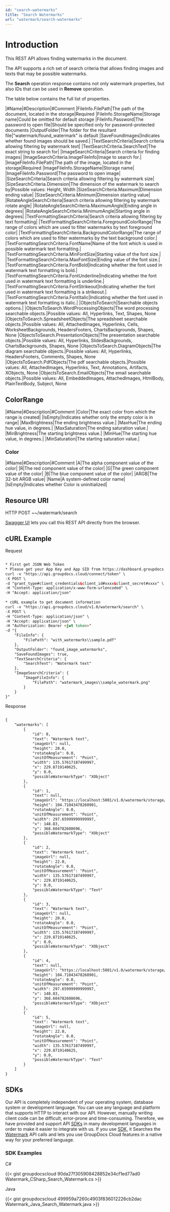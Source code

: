```yaml
---
id: "search-watermarks"
title: "Search Watermarks"
url: "watermark/search-watermarks"
---
```





# Introduction #

This REST API allows finding watermarks in the document.

The API supports a rich set of search criteria that allows finding images and texts that may be possible watermarks.

The **Search** operation response contains not only watermark properties, but also IDs that can be used in **Remove** operation.

The table below contains the full list of properties.

|#Name|#Description|#Comment
|FileInfo.FilePath|The path of the document, located in the storage|Required
|FileInfo.StorageName|Storage name|Could be omitted for default storage
|FileInfo.Password|The password to open file|Should be specified only for password-protected documents
|OutputFolder|The folder for the resultant file|"watermark/found_watermark" is default
|SaveFoundImages|Indicates whether found images should be saved.| 
|TextSearchCriteria|Search criteria allowing filtering by watermark text| 
|TextSearchCriteria.SearchText|The exact string to search for| 
|ImageSearchCriteria|Search criteria for finding images| 
|ImageSearchCriteria.ImageFileInfo|Image to search for.| 
|ImageFileInfo.FilePath|The path of the image, located in the storage|Required
|ImageFileInfo.StorageName|Storage name| 
|ImageFileInfo.Password|The password to open image| 
|SizeSearchCriteria|Search criteria allowing filtering by watermark size| 
|SizeSearchCriteria.Dimension|The dimension of the watermark to search by|Possible values: Height, Width
|SizeSearchCriteria.Maximum|Dimension ending value| 
|SizeSearchCriteria.Minimum|Dimension starting value| 
|RotateAngleSearchCriteria|Search criteria allowing filtering by watermark rotate angle| 
|RotateAngleSearchCriteria.MaximumAngle|Ending angle in degrees| 
|RotateAngleSearchCriteria.MinimumAngle|Starting angle in degrees| 
|TextFormattingSearchCriteria|Search criteria allowing filtering by text formatting| 
|TextFormattingSearchCriteria.ForegroundColorRange|The range of colors which are used to filter watermarks by text foreground color| 
|TextFormattingSearchCriteria.BackgroundColorRange|The range of colors which are used to filter watermarks by the text background color.| 
|TextFormattingSearchCriteria.FontName|Name of the font which is used in possible watermark text formatting.| 
|TextFormattingSearchCriteria.MinFontSize|Starting value of the font size.| 
|TextFormattingSearchCriteria.MaxFontSize|Ending value of the font size.| 
|TextFormattingSearchCriteria.FontBold|Indicating whether the font used in watermark text formatting is bold.| 
|TextFormattingSearchCriteria.FontUnderline|Indicating whether the font used in watermark text formatting is underline.| 
|TextFormattingSearchCriteria.FontStrikeout|Indicating whether the font used in watermark text formatting is a strikeout.| 
|TextFormattingSearchCriteria.FontItalic|Indicating whether the font used in watermark text formatting is italic.| 
|ObjectsToSearch|Searchable objects options.| 
|ObjectsToSearch.WordProcessingObjects|The word processing searchable objects.|Possible values: All, Hyperlinks, Text, Shapes, None
|ObjectsToSearch.SpreadsheetObjects|The spreadsheet searchable objects.|Possible values: All, AttachedImages, Hyperlinks, Cells, WorksheetBackgrounds, HeadersFooters, ChartsBackgrounds, Shapes, None
|ObjectsToSearch.PresentationObjects|The presentation searchable objects.|Possible values: All, Hyperlinks, SlidesBackgrounds, ChartsBackgrounds, Shapes, None
|ObjectsToSearch.DiagramObjects|The diagram searchable objects.|Possible values: All, Hyperlinks, HeadersFooters, Comments, Shapes, None
|ObjectsToSearch.PdfObjects|The pdf searchable objects.|Possible values: All, AttachedImages, Hyperlinks, Text, Annotations, Artifacts, XObjects, None
|ObjectsToSearch.EmailObjects|The email searchable objects.|Possible values: All, EmbeddedImages, AttachedImages, HtmlBody, PlainTextBody, Subject, None

## ColorRange ##

|#Name|#Description|#Comment
|Color|The exact color from which the range is created| 
|IsEmpty|Indicates whether only the empty color is in range| 
|MaxBrightness|The ending brightness value.| 
|MaxHue|The ending hue value, in degrees.| 
|MaxSaturation|The ending saturation value.| 
|MinBrightness|The starting brightness value.| 
|MinHue|The starting hue value, in degrees.| 
|MinSaturation|The starting saturation value.| 

### Color ###

|#Name|#Description|#Comment
|A|The alpha component value of the color| 
|R|The red component value of the color| 
|G|The green component value of the color| 
|B|The blue component value of the color| 
|ARGB|The 32-bit ARGB value| 
|Name|A system-defined color name| 
|IsEmpty|Indicates whether Color is uninitialized| 

## Resource URI ##



HTTP POST ~~/watermark/search


[Swagger UI](https://apireference.groupdocs.cloud/watermark/#/Watermark/Search) lets you call this REST API directly from the browser.
## cURL Example ##


 Request
```html 

* First get JSON Web Token
* Please get your App Key and App SID from https://dashboard.groupdocs.cloud/#/apps. Kindly place App Key in "client_secret" and App SID in "client_id" argument.
curl -v "https://api.groupdocs.cloud/connect/token" \
-X POST \
-d "grant_type#client_credentials&client_id#xxxx&client_secret#xxxx" \
-H "Content-Type: application/x-www-form-urlencoded" \
-H "Accept: application/json"
   
* cURL example to get document information
curl -v "https://api.groupdocs.cloud/v1.0/watermark/search" \
-X POST \
-H "Content-Type: application/json" \
-H "Accept: application/json" \
-H "Authorization: Bearer <jwt token>"
-d "{
    "FileInfo": {
        "FilePath": "with_watermarks\\sample.pdf"
    },
    "OutputFolder": "found_image_watermarks",
    "SaveFoundImages": true,
    "TextSearchCriteria": {
        "SearchText": "Watermark text"
    },
    "ImageSearchCriteria": {
        "ImageFileInfo": {
            "FilePath": "watermark_images\\sample_watermark.png"
        }
    }
}"

 ```


 Response

```html 

{
    "watermarks": [
        {
            "id": 0,
            "text": "Watermark text",
            "imageUrl": null,
            "height": 20.0,
            "rotateAngle": 0.0,
            "unitOfMeasurement": "Point",
            "width": 135.57617187499997,
            "x": 229.8719140625,
            "y": 0.0,
            "possibleWatermarkType": "XObject"
        },
        {
            "id": 1,
            "text": null,
            "imageUrl": "https://localhost:5001/v1.0/watermark/storage/file/found_image_watermarks/sample_pdf/watermark_image_0",
            "height": 104.71043478260901,
            "rotateAngle": 0.0,
            "unitOfMeasurement": "Point",
            "width": 297.65999999999997,
            "x": 148.83,
            "y": 368.604782608696,
            "possibleWatermarkType": "XObject"
        },
        {
            "id": 2,
            "text": "Watermark text",
            "imageUrl": null,
            "height": 22.0,
            "rotateAngle": 0.0,
            "unitOfMeasurement": "Point",
            "width": 135.57617187499997,
            "x": 229.8719140625,
            "y": 0.0,
            "possibleWatermarkType": "Text"
        },
        {
            "id": 3,
            "text": "Watermark text",
            "imageUrl": null,
            "height": 20.0,
            "rotateAngle": 0.0,
            "unitOfMeasurement": "Point",
            "width": 135.57617187499997,
            "x": 229.8719140625,
            "y": 0.0,
            "possibleWatermarkType": "XObject"
        },
        {
            "id": 4,
            "text": null,
            "imageUrl": "https://localhost:5001/v1.0/watermark/storage/file/found_image_watermarks/sample_pdf/watermark_image_1",
            "height": 104.71043478260901,
            "rotateAngle": 0.0,
            "unitOfMeasurement": "Point",
            "width": 297.65999999999997,
            "x": 148.83,
            "y": 368.604782608696,
            "possibleWatermarkType": "XObject"
        },
        {
            "id": 5,
            "text": "Watermark text",
            "imageUrl": null,
            "height": 22.0,
            "rotateAngle": 0.0,
            "unitOfMeasurement": "Point",
            "width": 135.57617187499997,
            "x": 229.8719140625,
            "y": 0.0,
            "possibleWatermarkType": "Text"
        }
    ]
}

 ```




## SDKs ##

Our API is completely independent of your operating system, database system or development language. You can use any language and platform that supports HTTP to interact with our API. However, manually writing client code can be difficult, error-prone and time-consuming. Therefore, we have provided and support API [SDKs](https://github.com/groupdocs-watermark-cloud) in many development languages in order to make it easier to integrate with us. If you use [SDK](https://github.com/groupdocs-watermark-cloud), it Searches the [Watermark](https://apireference.groupdocs.cloud/watermark/#/Watermark/Search) API calls and lets you use GroupDocs Cloud features in a native way for your preferred language.

### SDK Examples ###


 C#




{{< gist groupdocscloud 90da27f305908428852e34cf1ed77ad0 Watermark_CSharp_Search_Watermark.cs >}}





 Java




{{< gist groupdocscloud 499959a7260c4903f836012226cb2dac Watermark_Java_Search_Watermark.java >}}



